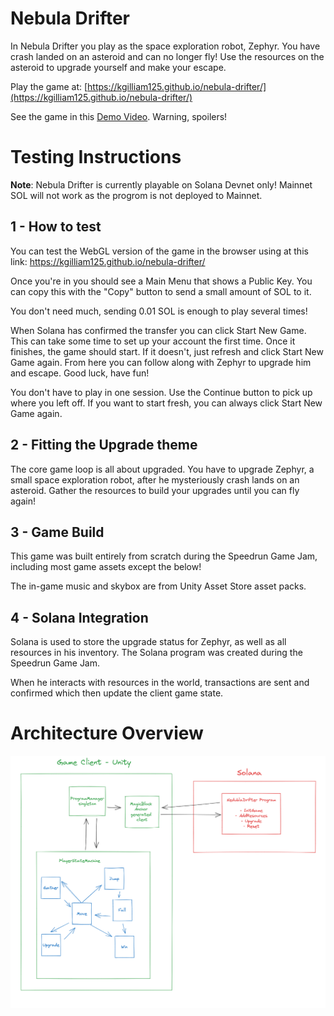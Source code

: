 # Nebula Drifter

In Nebula Drifter you play as the space exploration robot, Zephyr. You have crash landed on an asteroid and can no longer fly! Use the resources on the asteroid to upgrade yourself and make your escape.

Play the game at: [https://kgilliam125.github.io/nebula-drifter/](https://kgilliam125.github.io/nebula-drifter/)

See the game in this [Demo Video](https://www.loom.com/share/99c0b69cf60d4dbc9712dc5e96b43fee?sid=db4434e2-43f0-4c1b-aa28-56812f05d0dc). Warning, spoilers!

# Testing Instructions

**Note**: Nebula Drifter is currently playable on Solana Devnet only! Mainnet SOL will not work as the progrom is not deployed to Mainnet.


## 1 - How to test

You can test the WebGL version of the game in the browser using at this link: https://kgilliam125.github.io/nebula-drifter/

Once you're in you should see a Main Menu that shows a Public Key. You can copy this with the "Copy" button to send a small amount of SOL to it.

You don't need much, sending 0.01 SOL is enough to play several times!

When Solana has confirmed the transfer you can click Start New Game. This can take some time to set up your account the first time. Once it finishes, the game should start. If it doesn't, just refresh and click Start New Game again. From here you can follow along with Zephyr to upgrade him and escape. Good luck, have fun!

You don't have to play in one session. Use the Continue button to pick up where you left off. If you want to start fresh, you can always click Start New Game again.

## 2 - Fitting the Upgrade theme

The core game loop is all about upgraded. You have to upgrade Zephyr, a small space exploration robot, after he mysteriously crash lands on an asteroid. Gather the resources to build your upgrades until you can fly again!

## 3 - Game Build

This game was built entirely from scratch during the Speedrun Game Jam, including most game assets except the below!

The in-game music and skybox are from Unity Asset Store asset packs.

## 4 - Solana Integration

Solana is used to store the upgrade status for Zephyr, as well as all resources in his inventory. The Solana program was created during the Speedrun Game Jam.

When he interacts with resources in the world, transactions are sent and confirmed which then update the client game state.

# Architecture Overview

![Simple architecture diagram](architecture.png)

